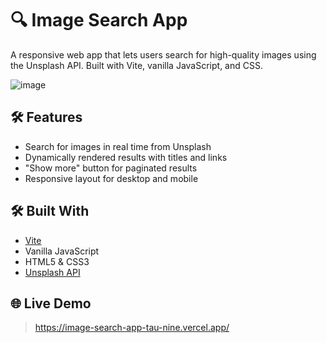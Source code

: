 # 🔍 Image Search App

A responsive web app that lets users search for high-quality images using the Unsplash API. Built with Vite, vanilla JavaScript, and CSS.

![image](https://github.com/user-attachments/assets/6291b83f-26e2-438e-bd34-9a449c91aa98)

## 🛠️ Features

- Search for images in real time from Unsplash
- Dynamically rendered results with titles and links
- "Show more" button for paginated results
- Responsive layout for desktop and mobile

## 🛠 Built With

- [Vite](https://vitejs.dev/)
- Vanilla JavaScript
- HTML5 & CSS3
- [Unsplash API](https://unsplash.com/developers)

## 🌐 Live Demo

> https://image-search-app-tau-nine.vercel.app/

